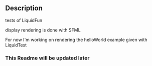 ## Description

tests of LiquidFun

display rendering is done with SFML


For now I'm working on rendering the helloWorld example given with LiquidTest

### This Readme will be updated later
